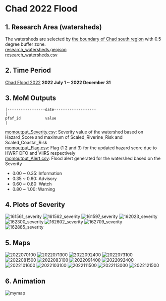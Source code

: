 # Chad 2022 Flood
## 1. Research Area (watersheds)
The watersheds are selected by [the boundary of Chad south region](Chad_south_boundary.geojson) with 0.5 degree buffer zone.  
[research_watersheds.geojson](research_watersheds.geojson)  
[research_watersheds.csv](research_watersheds.csv)

## 2. Time Period
[Chad Flood 2022](https://en.wikipedia.org/wiki/2022_Chad_floods)
**2022 July 1 ~ 2022 December 31**
## 3. MoM Outputs

```
|-----------------date-------------------
|
pfaf_id           value
|
```
[momoutput_Severity.csv](momoutput_Severity.csv): Severity value of the watershed based on Hazard_Score and maximum of Scaled_Riverine_Risk and Scaled_Coastal_Risk    
[momoutput_Flag.csv](momoutput_Flag.csv): Flag (1 2 and 3) for the updated hazard score due to HWRF DFO and VIIRS respectively   
[momoutput_Alert.csv](momoutput_Alert.csv): Flood alert generated for the watershed based on the Severity 
* 0.00 ~ 0.35: Information
* 0.35 ~ 0.60: Advisory
* 0.60 ~ 0.80: Watch
* 0.80 ~ 1.00: Warning 
## 4. Plots of Severity
![161561_severity](https://user-images.githubusercontent.com/6643873/225693742-1fff3e66-1238-45da-8763-7e9e174f0cce.png)
![161562_severity](https://user-images.githubusercontent.com/6643873/225693908-905bdb23-d66e-4441-925a-26c23bf9a44c.png)
![161597_severity](https://user-images.githubusercontent.com/6643873/225694238-921d7aa8-7fb2-4c19-8659-ce6fb5809cd3.png)
![162023_severity](https://user-images.githubusercontent.com/6643873/225694356-06289295-a145-4cc9-90fb-e2e96a91af72.png)
![162300_severity](https://user-images.githubusercontent.com/6643873/225694499-28d58cd2-23ac-4e2e-93e5-06ff28650cac.png)
![162602_severity](https://user-images.githubusercontent.com/6643873/225694646-9345aa46-5369-4dcb-ad88-a5b3b6f4121c.png)
![162709_severity](https://user-images.githubusercontent.com/6643873/225694937-00d82463-580c-4d3e-8ed2-c1000b4688b4.png)
![162885_severity](https://user-images.githubusercontent.com/6643873/225695165-ddfc2b8d-7e6e-436e-942c-fde344eade74.png)

## 5. Maps
![2022070100](https://user-images.githubusercontent.com/6643873/225690266-30ec43e6-0f14-4d45-978c-b96608529f1f.png)
![2022071300](https://user-images.githubusercontent.com/6643873/225690497-0fb3b4d1-8327-47af-8472-652303eecceb.png)
![2022092400](https://user-images.githubusercontent.com/6643873/225690655-50ee6ce2-861a-4a48-9fc9-65c2c42b98ce.png)
![2022073100](https://user-images.githubusercontent.com/6643873/225690750-467be64b-f711-4ffc-9fb6-5503f8a95330.png)
![2022081500](https://user-images.githubusercontent.com/6643873/225690896-78fc45fb-f186-4e6e-a95b-77fd97b0d91c.png)
![2022083100](https://user-images.githubusercontent.com/6643873/225691005-e7f7e462-bf87-45c7-9d01-d7ca1d580b68.png)
![2022091400](https://user-images.githubusercontent.com/6643873/225691113-deb220c5-6cd0-4803-a19a-9691d618266b.png)
![2022092400](https://user-images.githubusercontent.com/6643873/225691248-02ef95f7-b45b-4021-b975-02ef471f240e.png)
![2022101600](https://user-images.githubusercontent.com/6643873/225691419-93669554-4ce1-4ff0-b43d-fb2c2614a240.png)
![2022103100](https://user-images.githubusercontent.com/6643873/225691509-4fc73fa4-edbc-402c-80ae-be2947dca72e.png)
![2022111500](https://user-images.githubusercontent.com/6643873/225691660-4a8896a2-3678-471d-87fe-efdebcaa5d19.png)
![2022113000](https://user-images.githubusercontent.com/6643873/225691772-cdca6c45-245c-4000-91a5-85b85680b6fc.png)
![2022121500](https://user-images.githubusercontent.com/6643873/225691882-8f21f3ad-0bd4-4ace-a7bc-e96ca583eabd.png)

## 6. Animation
![mymap](https://user-images.githubusercontent.com/6643873/225654167-adcdf51a-9027-4e2f-89e8-2c37dca3f65e.gif)
